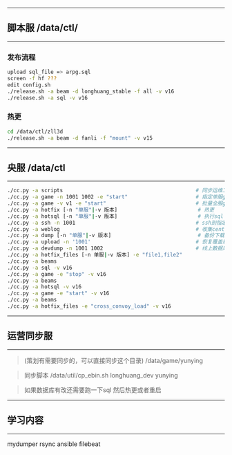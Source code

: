 ------
## **脚本服 /data/ctl/**

------
### 发布流程
``` bash
upload sql_file => arpg.sql
screen -f hf ???
edit config.sh
./release.sh -a beam -d longhuang_stable -f all -v v16
./release.sh -a sql -v v16
```
### 热更
```bash
cd /data/ctl/zll3d
./release.sh -a beam -d fanli -f "mount" -v v15
```


------
## **央服 /data/ctl**

------
``` bash
./cc.py -a scripts                                           # 同步运维工具
./cc.py -a game -n 1001 1002 -e "start"                      # 指定单服game.sh
./cc.py -a game -v v1 -e "start"                             # 批量全服game.sh
./cc.py -a hotfix [-n "单服"|-v 版本]                          # 热更
./cc.py -a hotsql [-n "单服"|-v 版本]                          # 执行sql
./cc.py -a ssh -n 1001                                       # ssh到指定服务器
./cc.py -a weblog                                            # 收集center_sdk下log>目录
./cc.py -a dump [-n "单服"|-v 版本]                            # 备份下载指定服务器
./cc.py -a upload -n '1001'                                  # 恢复覆盖线上数据库
./cc.py -a devdump -n 1001 1002                              # 线上数据库恢复到开发服
./cc.py -a hotfix_files [-n 单服|-v 版本] -e "file1,file2"
./cc.py -a beams
./cc.py -a sql -v v16
./cc.py -a game -e "stop" -v v16
./cc.py -a beams
./cc.py -a hotsql -v v16
./cc.py -a game -e "start" -v v16
./cc.py -a beams
./cc.py -a hotfix_files -e "cross_convoy_load" -v v16
```

------
## **运营同步服**

------
> (策划有需要同步的，可以直接同步这个目录)
> /data/game/yunying

> 同步脚本
> /data/util/cp_ebin.sh longhuang_dev yunying

> 如果数据库有改还需要跑一下sql
> 然后热更或者重启




------
## **学习内容**

------
mydumper
rsync
ansible
filebeat
